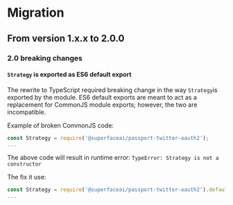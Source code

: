 # Migration

## From version 1.x.x to 2.0.0

### 2.0 breaking changes

#### `Strategy` is exported as ES6 default export

The rewrite to TypeScript required breaking change in the way `Strategy`is exported by the module. ES6 default exports are meant to act as a replacement for CommonJS module exports; however, the two are incompatible.

Example of broken CommonJS code:

```Javascript
const Strategy = require('@superfaceai/passport-twitter-oauth2');
...
```

The above code will result in runtime error: `TypeError: Strategy is not a constructor`

The fix it use:

```Javascript
const Strategy = require('@superfaceai/passport-twitter-oauth2').default;
...
```